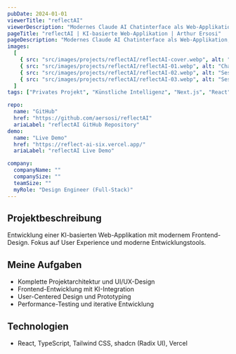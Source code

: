```yaml
---
pubDate: 2024-01-01
viewerTitle: "reflectAI"
viewerDescription: "Modernes Claude AI Chatinterface als Web-Applikation"
pageTitle: "reflectAI | KI-basierte Web-Applikation | Arthur Ersosi"
pageDescription: "Modernes Claude AI Chatinterface als Web-Applikation, entwickelt mit Next.js/React und TypeScript."
images:
  [
    { src: "src/images/projects/reflectAI/reflectAI-cover.webp", alt: "reflectAI App Coverbild" },
    { src: "src/images/projects/reflectAI/reflectAI-01.webp", alt: "Chat Interaktion" },
    { src: "src/images/projects/reflectAI/reflectAI-02.webp", alt: "Session Übersicht" },
    { src: "src/images/projects/reflectAI/reflectAI-03.webp", alt: "Session Settings" },
  ]
tags: ["Privates Projekt", "Künstliche Intelligenz", "Next.js", "React", "Frontend-Entwicklung"]

repo:
  name: "GitHub"
  href: "https://github.com/aersosi/reflectAI"
  ariaLabel: "reflectAI GitHub Repository"
demo:
  name: "Live Demo"
  href: "https://reflect-ai-six.vercel.app/"
  ariaLabel: "reflectAI Live Demo"

company:
  companyName: ""
  companySize: ""
  teamSize: ""
  myRole: "Design Engineer (Full-Stack)"
---
```


## Projektbeschreibung

Entwicklung einer KI-basierten Web-Applikation mit modernem Frontend-Design. Fokus auf User Experience und moderne
Entwicklungstools.

## Meine Aufgaben

- Komplette Projektarchitektur und UI/UX-Design
- Frontend-Entwicklung mit KI-Integration
- User-Centered Design und Prototyping
- Performance-Testing und iterative Entwicklung

## Technologien

- React, TypeScript, Tailwind CSS, shadcn (Radix UI), Vercel
